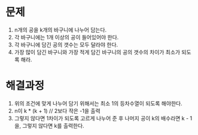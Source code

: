 # 문제

1. n개의 공을 k개의 바구니에 나누어 담는다.
2. 각 바구니에는 1개 이상의 공이 들어있어야 한다.
3. 각 바구니에 담긴 공의 갯수는 모두 달라야 한다.
4. 가장 많이 담긴 바구니와 가장 적게 담긴 바구니의 공의 갯수의 차이가 최소가 되도록 해라.



# 해결과정

1. 위의 조건에 맞게 나누어 담기 위해서는 최소 1의 등차수열이 되도록 해야한다.
2. n이 k * (k + 1) // 2보다 작은 -1을 출력
3. 그렇지 않다면 1차이가 되도록 고르게 나누어 준 후 나머지 공이 k의 배수라면 k - 1을, 그렇지 않다면 k를 출력한다. 
